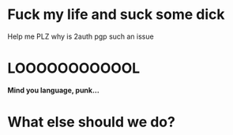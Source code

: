 # Fuck my life and suck some dick
Help me PLZ why is 2auth pgp such an issue

# LOOOOOOOOOOOL

**Mind you language, punk...**

# What else should we do?


